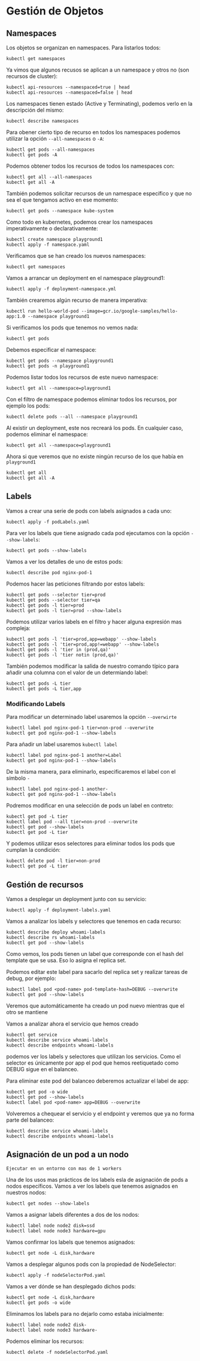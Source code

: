 # Gestión de Objetos

## Namespaces
Los objetos se organizan en namespaces. Para listarlos todos:
```
kubectl get namespaces
```

Ya vimos que algunos recusos se aplican a un namespace y otros no (son recursos de cluster):
```
kubectl api-resources --namespaced=true | head
kubectl api-resources --namespaced=false | head
```

Los namespaces tienen estado (Active y Terminating), podemos verlo en la descripción del mismo:
```
kubectl describe namespaces
```
Para obener cierto tipo de recurso en todos los namespaces podemos utilizar la opción `--all-namespaces` o `-A`:
```
kubectl get pods --all-namespaces
kubectl get pods -A
```

Podemos obtener todos los recursos de todos los namespaces con:
```
kubectl get all --all-namespaces
kubectl get all -A
```

También podemos solicitar recursos de un namespace específico y que no sea el que tengamos activo en ese momento:
```
kubectl get pods --namespace kube-system
```

Como todo en kubernetes, podemos crear los namespaces imperativamente o declarativamente:
```
kubectl create namespace playground1
kubectl apply -f namespace.yaml
```
Verificamos que se han creado los nuevos namespaces:
```
kubectl get namespaces
```

Vamos a arrancar un deployment en el namespace playground1:
```
kubectl apply -f deployment-namespace.yml
```

También crearemos algún recurso de manera imperativa:
```
kubectl run hello-world-pod --image=gcr.io/google-samples/hello-app:1.0 --namespace playground1
```

Si verificamos los pods que tenemos no vemos nada:

```
kubectl get pods
```

Debemos especificar el namespace:
```
kubectl get pods --namespace playground1
kubectl get pods -n playground1
```

Podemos listar todos los recursos de este nuevo namespace:
```
kubectl get all --namespace=playground1
```

Con el filtro de namespace podemos eliminar todos los recursos, por ejemplo los pods:
```
kubectl delete pods --all --namespace playground1
```

Al existir un deployment, este nos recreará los pods. En cualquier caso, podemos eliminar el namespace:
```
kubectl get all --namespace=playground1
```
Ahora si que veremos que no existe ningún recurso de los que había en `playground1`
```
kubectl get all
kubectl get all -A
```

## Labels

Vamos a crear una serie de pods con labels asignados a cada uno:
```
kubectl apply -f podLabels.yaml
```

Para ver los labels que tiene asignado cada pod ejecutamos con la opción `--show-labels`:
```
kubectl get pods --show-labels
```

Vamos a ver los detalles de uno de estos pods:
```
kubectl describe pod nginx-pod-1
```

Podemos hacer las peticiones filtrando por estos labels:
```
kubectl get pods --selector tier=prod
kubectl get pods --selector tier=qa
kubectl get pods -l tier=prod
kubectl get pods -l tier=prod --show-labels
```

Podemos utilizar varios labels en el filtro y hacer alguna expresión mas compleja:
```
kubectl get pods -l 'tier=prod,app=webapp' --show-labels
kubectl get pods -l 'tier=prod,app!=webapp' --show-labels
kubectl get pods -l 'tier in (prod,qa)'
kubectl get pods -l 'tier notin (prod,qa)'
```

También podemos modificar la salida de nuestro comando típico para añadir una columna con el valor de un determiando label:
```
kubectl get pods -L tier
kubectl get pods -L tier,app
```

### Modificando Labels
Para modificar un determinado label usaremos la opción `--overwirte`
```
kubectl label pod nginx-pod-1 tier=non-prod --overwrite
kubectl get pod nginx-pod-1 --show-labels
```
Para añadir un label usaremos `kubectl label`
```
kubectl label pod nginx-pod-1 another=Label
kubectl get pod nginx-pod-1 --show-labels
```
De la misma manera, para eliminarlo, especificaremos el label con el símbolo `-`
```
kubectl label pod nginx-pod-1 another-
kubectl get pod nginx-pod-1 --show-labels
```

Podremos modificar en una selección de pods un label en contreto:
```
kubectl get pod -L tier
kubectl label pod --all tier=non-prod --overwrite
kubectl get pod --show-labels
kubectl get pod -L tier
```

Y podemos utilizar esos selectores para eliminar todos los pods que cumplan la condición:
```
kubectl delete pod -l tier=non-prod
kubectl get pod -L tier
```

## Gestión de recursos

Vamos a desplegar un deployment junto con su servicio:
```
kubectl apply -f deployment-labels.yaml
```

Vamos a analizar los labels y selectores que tenemos en cada recurso:
```
kubectl describe deploy whoami-labels
kubectl describe rs whoami-labels
kubectl get pod --show-labels
```
Como vemos, los pods tienen un label que corresponde con el hash del template que se usa. Eso lo asigna el replica set.

Podemos editar este label para sacarlo del replica set y realizar tareas de debug, por ejemplo:
```
kubectl label pod <pod-name> pod-template-hash=DEBUG --overwrite
kubectl get pod --show-labels
```

Veremos que automáticamente ha creado un pod nuevo mientras que el otro se mantiene

Vamos a analizar ahora el servicio que hemos creado
```
kubectl get service
kubectl describe service whoami-labels
kubectl describe endpoints whoami-labels
```

podemos ver los labels y selectores que utilizan los servicios. Como el selector es únicamente por app el pod que hemos reetiquetado como DEBUG sigue en el balanceo.

Para eliminar este pod del balanceo deberemos actualizar el label de app:
```
kubectl get pod -o wide
kubectl get pod --show-labels
kubectl label pod <pod-name> app=DEBUG --overwrite
```

Volveremos a chequear el servicio y el endpoint y veremos que ya no forma parte del balanceo:
```
kubectl describe service whoami-labels
kubectl describe endpoints whoami-labels
```

## Asignación de un pod a un nodo
`Ejecutar en un entorno con mas de 1 workers`

Una de los usos mas prácticos de los labels esla de asignación de pods a nodos específicos. Vamos a ver los labels que tenemos asignados en nuestros nodos:
```
kubectl get nodes --show-labels
```
Vamos a asignar labels diferentes a dos de los nodos:
```
kubectl label node node2 disk=ssd
kubectl label node node3 hardware=gpu
```
Vamos  confirmar los labels que tenemos asignados:
```
kubectl get node -L disk,hardware
```

Vamos a desplegar algunos pods con la propiedad de NodeSelector:
```
kubectl apply -f nodeSelectorPod.yaml
```

Vamos a ver dónde se han desplegado dichos pods:
```
kubectl get node -L disk,hardware
kubectl get pods -o wide
```

Eliminamos los labels para no dejarlo como estaba inicialmente:
```
kubectl label node node2 disk-
kubectl label node node3 hardware-
```

Podemos eliminar los recursos:
```
kubectl delete -f nodeSelectorPod.yaml
```